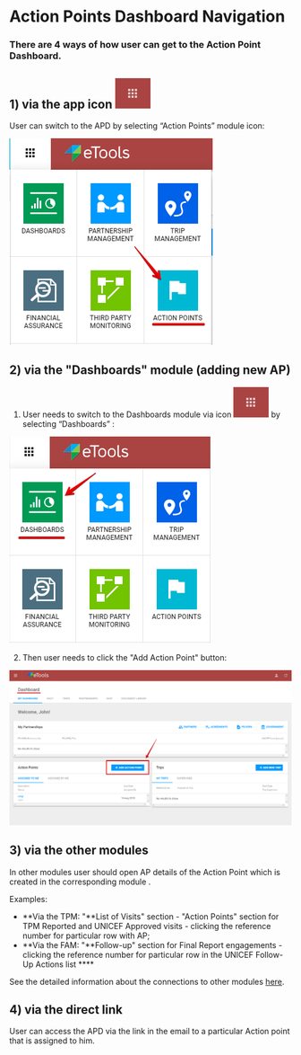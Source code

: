 # Action Points Dashboard Navigation

### There are 4 ways of how user can get to the Action Point Dashboard.

## **1\)**  via the app icon ![](../.gitbook/assets/4%20%283%29.png) 

User can switch to the APD by selecting “Action Points” module icon:

![Switch to Action Points](../.gitbook/assets/1%20%282%29.png)

## **2\)** via the "Dashboards" module \(adding new AP\)

1. User needs to switch to the Dashboards module via icon ![](../.gitbook/assets/4%20%282%29.png)  by selecting “Dashboards” :  

![Switch to Dashboards module](../.gitbook/assets/2%20%282%29.png)

2. Then user needs to click the "Add Action Point" button:

![Dashboard screen ](../.gitbook/assets/3%20%281%29.png)

## **3\)** via the other modules 

In other modules user should open AP details of the Action Point which is created in the corresponding module . 

Examples:

* **Via the TPM: "**List of Visits" section - "Action Points" section for TPM Reported and UNICEF Approved visits -  clicking the reference number for particular row with AP;
* **Via the FAM: "**Follow-up" section for Final Report engagements - clicking the reference number for particular row in the UNICEF Follow-Up Actions list  ****

See the detailed information about the connections to other modules [here](connections-to-other-modules/). 

## **4\) via the direct link**

User can access the APD via the link in the email to a particular Action point that is assigned to him.

  




